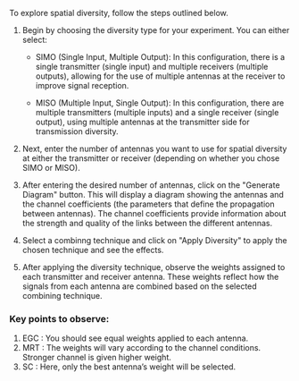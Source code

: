 To explore spatial diversity, follow the steps outlined below.
  1) Begin by choosing the diversity type for your experiment. You can either select:
     
      - SIMO (Single Input, Multiple Output): In this configuration, there is a single transmitter (single input) and multiple receivers (multiple outputs), allowing for the use of multiple antennas at the receiver to improve signal reception.
     
      - MISO (Multiple Input, Single Output): In this configuration, there are multiple transmitters (multiple inputs) and a single receiver (single output), using multiple antennas at the transmitter side for transmission diversity.
     
  3) Next, enter the number of antennas you want to use for spatial diversity at either the transmitter or receiver (depending on whether you chose SIMO or MISO).
  4) After entering the desired number of antennas, click on the "Generate Diagram" button. This will display a diagram showing the antennas and the channel coefficients (the parameters that define the propagation between antennas). The channel coefficients provide information about the strength and quality of the links between the different antennas.
  3) Select a combinng technique and click on "Apply Diversity" to apply the chosen technique and see the effects.
  5) After applying the diversity technique, observe the weights assigned to each transmitter and receiver antenna. These weights reflect how the signals from each antenna are combined based on the selected combining technique.

### Key points to observe:
  1) EGC : You should see equal weights applied to each antenna. 
  2) MRT : The weights will vary according to the channel conditions. Stronger channel is given higher weight.
  3) SC : Here, only the best antenna’s weight will be selected.
